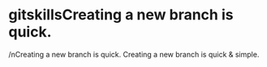 # gitskillsCreating a new branch is quick.
/nCreating a new branch is quick.
Creating a new branch is quick & simple.
